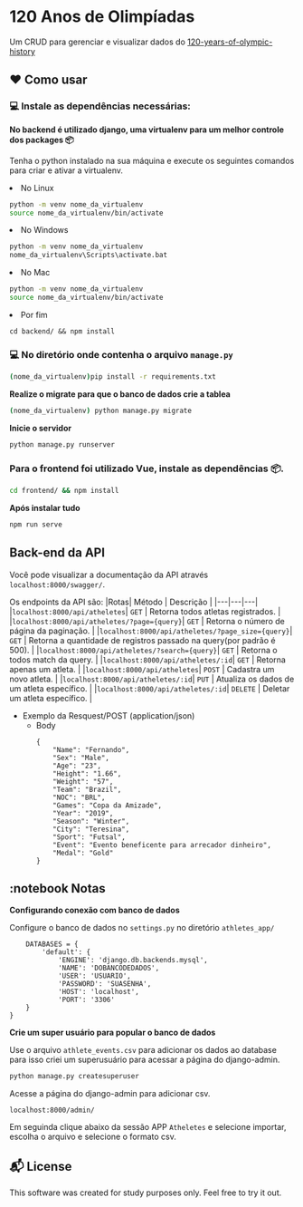 # 120 Anos de Olimpíadas    

Um CRUD para gerenciar e visualizar dados do [120-years-of-olympic-history](https://www.kaggle.com/heesoo37/120-years-of-olympic-history-athletes-and-results) 

## :heart: Como usar
### :computer: Instale as dependências necessárias:

**No backend é utilizado django, uma virtualenv para um melhor controle dos packages 📦**

Tenha o python instalado na sua máquina e execute os seguintes comandos para criar e ativar a virtualenv.

<li>No Linux

   ```sh
   python -m venv nome_da_virtualenv
   source nome_da_virtualenv/bin/activate
   ```

</li>

<li>No Windows

   ```sh
   python -m venv nome_da_virtualenv
   nome_da_virtualenv\Scripts\activate.bat
   ```

</li>

<li>No Mac
   
   ```sh
   python -m venv nome_da_virtualenv
   source nome_da_virtualenv/bin/activate
   ```

</li>

<li>Por fim

    
    cd backend/ && npm install
    

</li>


### :computer: No diretório onde contenha o arquivo `manage.py`

```sh
(nome_da_virtualenv)pip install -r requirements.txt
```

**Realize o migrate para que o banco de dados crie a tablea**

```sh
(nome_da_virtualenv) python manage.py migrate
```
**Inicie o servidor**

```sh
python manage.py runserver 
```
### Para o frontend foi utilizado Vue, instale as dependências 📦.

```sh
cd frontend/ && npm install
```

**Após instalar tudo**

```sh
npm run serve
```
## Back-end da API

Você pode visualizar a documentação da API através `localhost:8000/swagger/`.

Os endpoints da API são:
|Rotas| Método | Descrição |
|---|---|---|
|`localhost:8000/api/atheletes`| `GET` | Retorna todos atletas registrados. |
|`localhost:8000/api/atheletes/?page={query}`| `GET` | Retorna o número de página da paginação. |
|`localhost:8000/api/atheletes/?page_size={query}`| `GET` | Retorna a quantidade de registros passado na query(por padrão é 500). |
|`localhost:8000/api/atheletes/?search={query}`| `GET` | Retorna o todos match da query. |
|`localhost:8000/api/atheletes/:id`| `GET` | Retorna apenas um atleta. |
|`localhost:8000/api/atheletes`| `POST` | Cadastra um novo atleta. |
|`localhost:8000/api/atheletes/:id`| `PUT` | Atualiza os dados de um atleta específico. |
|`localhost:8000/api/atheletes/:id`| `DELETE` | Deletar um atleta específico. |

+ Exemplo da Resquest/POST (application/json)
    + Body 
        ```text
        {
            "Name": "Fernando",
            "Sex": "Male",
            "Age": "23",
            "Height": "1.66",
            "Weight": "57",
            "Team": "Brazil",
            "NOC": "BRL",
            "Games": "Copa da Amizade",
            "Year": "2019",
            "Season": "Winter",
            "City": "Teresina",
            "Sport": "Futsal",
            "Event": "Evento beneficente para arrecador dinheiro",
            "Medal": "Gold"
        }
        ```

## :notebook Notas
**Configurando conexão com banco de dados**

Configure o banco de dados no `settings.py` no diretório `athletes_app/`

```text
    DATABASES = {
        'default': {
            'ENGINE': 'django.db.backends.mysql',
            'NAME': 'DOBANCODEDADOS',
            'USER': 'USUARIO',
            'PASSWORD': 'SUASENHA',
            'HOST': 'localhost',
            'PORT': '3306'
    }
}
```

**Crie um super usuário para popular o banco de dados**

Use o arquivo `athlete_events.csv` para adicionar os dados ao database para isso criei um superusuário para acessar a página do django-admin.


```sh
python manage.py createsuperuser
```

Acesse a página do django-admin para adicionar csv.
```text
localhost:8000/admin/
```
Em seguinda clique abaixo da sessão APP `Atheletes` e selecione importar, escolha o arquivo e selecione o formato csv.
## :mailbox_with_mail: License

This software was created for study purposes only. Feel free to try it out.
